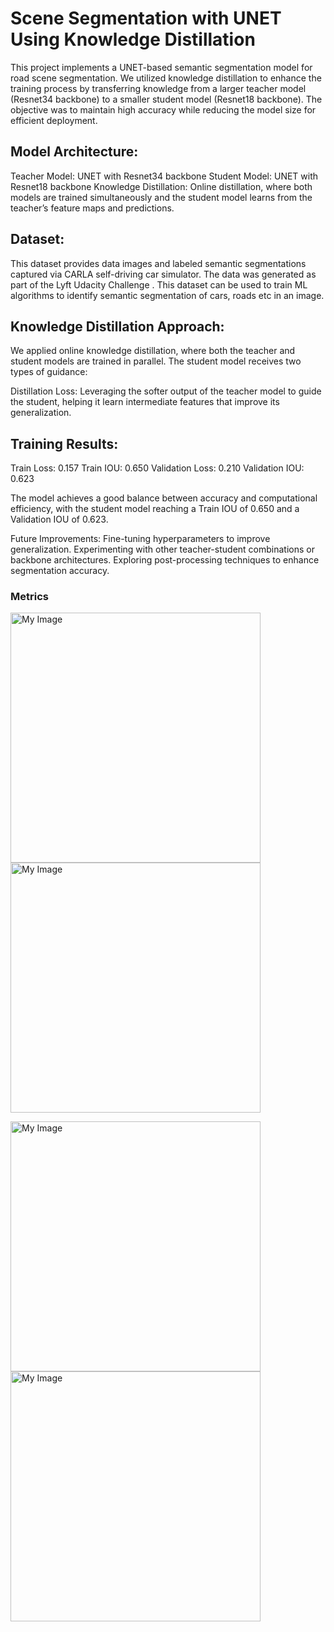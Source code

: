 # Scene Segmentation with UNET Using Knowledge Distillation

This project implements a UNET-based semantic segmentation model for road scene segmentation. We utilized knowledge distillation to enhance the training process by transferring knowledge from a larger teacher model (Resnet34 backbone) to a smaller student model (Resnet18 backbone). The objective was to maintain high accuracy while reducing the model size for efficient deployment.

## Model Architecture:

Teacher Model: UNET with Resnet34 backbone
Student Model: UNET with Resnet18 backbone
Knowledge Distillation: Online distillation, where both models are trained simultaneously and the student model learns from the teacher’s feature maps and predictions.

## Dataset:
This dataset provides data images and labeled semantic segmentations captured via CARLA self-driving car simulator. The data was generated as part of the Lyft Udacity Challenge . This dataset can be used to train ML algorithms to identify semantic segmentation of cars, roads etc in an image.

## Knowledge Distillation Approach:
We applied online knowledge distillation, where both the teacher and student models are trained in parallel. The student model receives two types of guidance:

Distillation Loss: Leveraging the softer output of the teacher model to guide the student, helping it learn intermediate features that improve its generalization.

## Training Results:

Train Loss: 0.157
Train IOU: 0.650
Validation Loss: 0.210
Validation IOU: 0.623

The model achieves a good balance between accuracy and computational efficiency, with the student model reaching a Train IOU of 0.650 and a Validation IOU of 0.623.

Future Improvements:
Fine-tuning hyperparameters to improve generalization.
Experimenting with other teacher-student combinations or backbone architectures.
Exploring post-processing techniques to enhance segmentation accuracy.

### Metrics

<img src="https://github.com/user-attachments/assets/dfc9883e-315b-44bc-a1e3-882e80f7b2ed" alt="My Image" width="400"> <img src="https://github.com/user-attachments/assets/82c26072-3113-41aa-aefd-172081ff93a2" alt="My Image" width="400">

<img src="https://github.com/user-attachments/assets/1aa6df8c-67ff-4fc6-92d0-495e7e3a3022" alt="My Image" width="400"> <img src="https://github.com/user-attachments/assets/fd9bd615-1e93-4c9c-9d39-97c71cbd34f0" alt="My Image" width="400">
